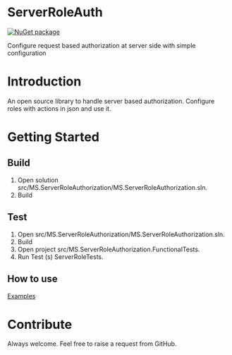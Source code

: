 # ServerRoleAuth
[![NuGet package](https://img.shields.io/nuget/v/ServerRoleAuth.svg)](https://www.nuget.org/packages/ServerRoleAuth/)

Configure request based authorization at server side with simple configuration

# Introduction 
An open source library to handle server based authorization.
Configure roles with actions in json and use it.

# Getting Started
## Build
1. Open solution src/MS.ServerRoleAuthorization/MS.ServerRoleAuthorization.sln.
2. Build

## Test
1. Open src/MS.ServerRoleAuthorization/MS.ServerRoleAuthorization.sln.
2. Build
3. Open project src/MS.ServerRoleAuthorization.FunctionalTests.
4. Run Test (s) ServerRoleTests.

## How to use
[Examples](https://github.com/ankitvarmait/ServerRoleAuth/blob/master/Examples.md)

# Contribute
Always welcome. Feel free to raise a request from GitHub.

